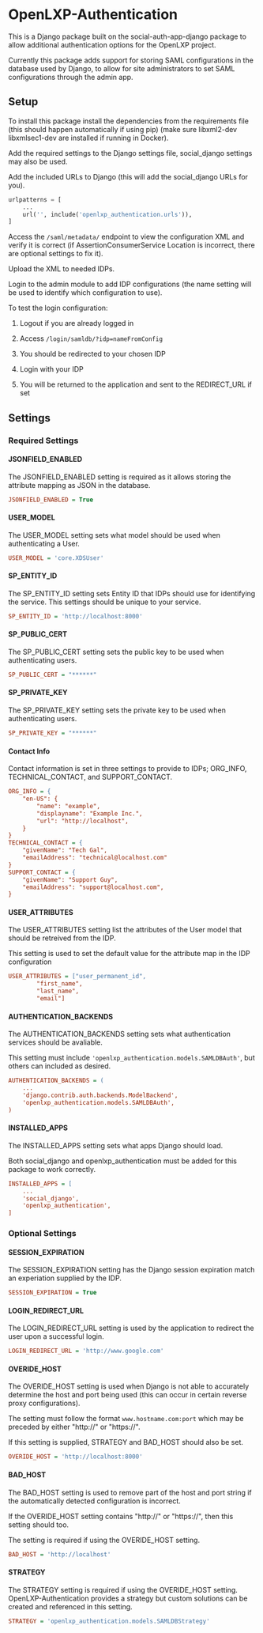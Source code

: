 # OpenLXP-Authentication

This is a Django package built on the social-auth-app-django package to allow additional authentication options for the OpenLXP project.

Currently this package adds support for storing SAML configurations in the database used by Django, to allow for site administrators to set SAML configurations through the admin app.


## Setup

To install this package install the dependencies from the requirements file (this should happen automatically if using pip) (make sure libxml2-dev libxmlsec1-dev are installed if running in Docker).

Add the required settings to the Django settings file, social_django settings may also be used.

Add the included URLs to Django (this will add the social_django URLs for you).

```python
urlpatterns = [
    ...
    url('', include('openlxp_authentication.urls')),
]
```

Access the `/saml/metadata/` endpoint to view the configuration XML and verify it is correct (if AssertionConsumerService Location is incorrect, there are optional settings to fix it).

Upload the XML to needed IDPs.

Login to the admin module to add IDP configurations (the name setting will be used to identify which configuration to use).

To test the login configuration: 

1. Logout if you are already logged in

1. Access `/login/samldb/?idp=nameFromConfig`

1. You should be redirected to your chosen IDP

1. Login with your IDP

1. You will be returned to the application and sent to the REDIRECT_URL if set


## Settings 


### Required Settings

#### JSONFIELD_ENABLED

The JSONFIELD_ENABLED setting is required as it allows storing the attribute mapping as JSON in the database.

```ini
JSONFIELD_ENABLED = True
```

#### USER_MODEL

The USER_MODEL setting sets what model should be used when authenticating a User.

```ini
USER_MODEL = 'core.XDSUser'
```

#### SP_ENTITY_ID

The SP_ENTITY_ID setting sets Entity ID that IDPs should use for identifying the service.  This settings should be unique to your service.

```ini
SP_ENTITY_ID = 'http://localhost:8000'
```

#### SP_PUBLIC_CERT

The SP_PUBLIC_CERT setting sets the public key to be used when authenticating users.

```ini
SP_PUBLIC_CERT = "******"
```

#### SP_PRIVATE_KEY

The SP_PRIVATE_KEY setting sets the private key to be used when authenticating users.

```ini
SP_PRIVATE_KEY = "******"
```

#### Contact Info

Contact information is set in three settings to provide to IDPs; ORG_INFO, TECHNICAL_CONTACT, and SUPPORT_CONTACT.

```ini
ORG_INFO = {
    "en-US": {
        "name": "example",
        "displayname": "Example Inc.",
        "url": "http://localhost",
    }
}
TECHNICAL_CONTACT = {
    "givenName": "Tech Gal",
    "emailAddress": "technical@localhost.com"
}
SUPPORT_CONTACT = {
    "givenName": "Support Guy",
    "emailAddress": "support@localhost.com",
}
```

#### USER_ATTRIBUTES

The USER_ATTRIBUTES setting list the attributes of the User model that should be retreived from the IDP.

This setting is used to set the default value for the attribute map in the IDP configuration

```ini
USER_ATTRIBUTES = ["user_permanent_id",
        "first_name",
        "last_name",
        "email"]
```

#### AUTHENTICATION_BACKENDS

The AUTHENTICATION_BACKENDS setting sets what authentication services should be avaliable.

This setting must include `'openlxp_authentication.models.SAMLDBAuth'`, but others can included as desired.

```ini
AUTHENTICATION_BACKENDS = (
    ...
    'django.contrib.auth.backends.ModelBackend',
    'openlxp_authentication.models.SAMLDBAuth',
)
```

#### INSTALLED_APPS

The INSTALLED_APPS setting sets what apps Django should load.

Both social_django and openlxp_authentication must be added for this package to work correctly.

```ini
INSTALLED_APPS = [
    ...
    'social_django',
    'openlxp_authentication',
]
```


### Optional Settings

#### SESSION_EXPIRATION

The SESSION_EXPIRATION setting has the Django session expiration match an experiation supplied by the IDP.

```ini
SESSION_EXPIRATION = True
```

#### LOGIN_REDIRECT_URL

The LOGIN_REDIRECT_URL setting is used by the application to redirect the user upon a successful login.

```ini
LOGIN_REDIRECT_URL = 'http://www.google.com'
```

#### OVERIDE_HOST

The OVERIDE_HOST setting is used when Django is not able to accurately determine the host and port being used (this can occur in certain reverse proxy configurations).  

The setting must follow the format `www.hostname.com:port` which may be preceded by either "http://" or "https://".

If this setting is supplied, STRATEGY and BAD_HOST should also be set.

```ini
OVERIDE_HOST = 'http://localhost:8000'
```

#### BAD_HOST

The BAD_HOST setting is used to remove part of the host and port string if the automatically detected configuration is incorrect.

If the OVERIDE_HOST setting contains "http://" or "https://", then this setting should too.

The setting is required if using the OVERIDE_HOST setting.

```ini
BAD_HOST = 'http://localhost'
```

#### STRATEGY

The STRATEGY setting is required if using the OVERIDE_HOST setting.  OpenLXP-Authentication provides a strategy but custom solutions can be created and referenced in this setting.

```ini
STRATEGY = 'openlxp_authentication.models.SAMLDBStrategy'
```
